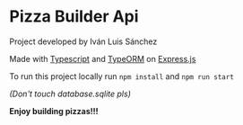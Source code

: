 # Pizza Builder Api

Project developed by Iván Luis Sánchez

Made with [Typescript](https://github.com/Microsoft/TypeScript) and [TypeORM](https://typeorm.io/#/) on [Express.js](https://expressjs.com/)

To run this project locally run `npm install` and `npm run start`

*(Don't touch database.sqlite pls)*

<b>Enjoy building pizzas!!!</b>
